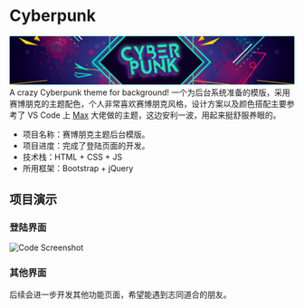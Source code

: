 # Cyberpunk

![Banner Cyberpunk](/assets/banner.png?raw=true "Banner Cyberpunk")
A crazy Cyberpunk theme for background!
一个为后台系统准备的模版，采用赛博朋克的主题配色，个人非常喜欢赛博朋克风格，设计方案以及颜色搭配主要参考了 VS Code 上 <a href="https://github.com/max-SS/cyberpunk">Max</a> 大佬做的主题，这边安利一波，用起来挺舒服养眼的。

- 项目名称：赛博朋克主题后台模版。
- 项目进度：完成了登陆页面的开发。
- 技术栈：HTML + CSS + JS
- 所用框架：Bootstrap + jQuery

## 项目演示

### 登陆界面

![Code Screenshot](/assets/preview_login.gif?raw=true "Code Screenshot")

### 其他界面

后续会进一步开发其他功能页面，希望能遇到志同道合的朋友。
